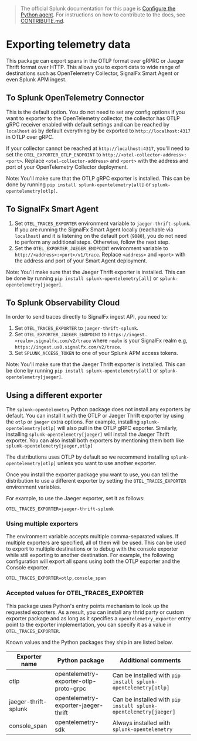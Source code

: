 > The official Splunk documentation for this page is [Configure the Python agent](https://docs.splunk.com/Observability/gdi/get-data-in/application/python/configuration/advanced-python-otel-configuration.html#trace-exporters-settings-python). For instructions on how to contribute to the docs, see [CONTRIBUTE.md](../CONTRIBUTE.md).

# Exporting telemetry data

This package can export spans in the OTLP format over gRPRC or Jaeger Thrift
format over HTTP. This allows you to export data to wide range of destinations
such as OpenTelemetry Collector, SignalFx Smart Agent or even Splunk APM
ingest.

## To Splunk OpenTelemetry Connector

This is the default option. You do not need to set any config options if you
want to exporter to the OpenTelemetry collector, the collector has OTLP gRPC
receiver enabled with default settings and can be reached by `localhost` as by
default everything by be exported to `http://localhost:4317` in OTLP over gRPC.

If your collector cannot be reached at `http://localhost:4317`, you'll need to
set the `OTEL_EXPORTER_OTLP_ENDPOINT` to
`http://<otel-collector-address>:<port>`. Replace `<otel-collector-address>`
and `<port>` with the address and port of your OpenTelemetry Collector
deployment.

Note: You'll make sure that the OTLP gRPC exporter is installed. This can be
done by running `pip install splunk-opentelemetry[all]` or
`splunk-opentelemetry[otlp]`.

## To SignalFx Smart Agent

1. Set `OTEL_TRACES_EXPORTER` environment variable to `jaeger-thrift-splunk`.
   If you are running the SignalFx Smart Agent locally (reachable via
   `localhost`) and it is listening on the default port (`9080`), you do not
   need to perform any additional steps. Otherwise, follow the next step. 
2. Set the `OTEL_EXPORTER_JAEGER_ENDPOINT` environment variable to
   `http://<address>:<port>/v1/trace`. Replace `<address>` and `<port>` with
   the address and port of your Smart Agent deployment.

Note: You'll make sure that the Jaeger Thrift exporter is installed. This can
be done by running `pip install splunk-opentelemetry[all]` or
`splunk-opentelemetry[jaeger]`.

## To Splunk Observability Cloud

In order to send traces directly to SignalFx ingest API, you need to:

1. Set `OTEL_TRACES_EXPORTER` to `jaeger-thrift-splunk`.
2. Set `OTEL_EXPORTER_JAEGER_ENDPOINT` to
   `https://ingest.<realm>.signalfx.com/v2/trace` where `realm` is your
   SignalFx realm e.g, `https://ingest.us0.signalfx.com/v2/trace`.
3. Set `SPLUNK_ACCESS_TOKEN` to one of your Splunk APM access tokens.

Note: You'll make sure that the Jaeger Thrift exporter is installed. This can
be done by running `pip install splunk-opentelemetry[all]` or
`splunk-opentelemetry[jaeger]`.

## Using a different exporter

The `splunk-opentelemetry` Python package does not install any exporters by
default. You can install it with the OTLP or Jaeger Thrift exporter by using
the `otlp` or `jaeger` extra options. For example, installing
`splunk-opentelemetry[otlp]` will also pull in the OTLP gRPC exporter.
Similarly, installing `splunk-opentelemetry[jaeger]` will install the Jaeger
Thrift exporter. You can also install both exporters by mentioning them both
like `splunk-opentelemetry[jaeger,otlp]`

The distributions uses OTLP by default so we recommend installing
`splunk-opentelemetry[otlp]` unless you want to use another exporter.

Once you install the exporter package you want to use, you can tell the
distribution to use a different exporter by setting the `OTEL_TRACES_EXPORTER`
environment variables.

For example, to use the Jaeger exporter, set it as follows:

```
OTEL_TRACES_EXPORTER=jaeger-thrift-splunk
```

### Using multiple exporters

The environment variable accepts multiple comma-separated values. If multiple
exporters are specified, all of them will be used. This can be used to export
to multiple destinations or to debug with the console exporter while still
exporting to another destination. For example, the following configuration will
export all spans using both the OTLP exporter and the Console exporter.

```
OTEL_TRACES_EXPORTER=otlp,console_span
```

### Accepted values for OTEL_TRACES_EXPORTER

This package uses Python's entry points mechanism to look up the requested
exporters. As a result, you can install any thrid party or custom exporter
package and as long as it specifies a `opentelemetry_exporter` entry point to
the exporter implementation, you can specify it as a value in
`OTEL_TRACES_EXPORTER`.

Known values and the Python packages they ship in are listed below.

| Exporter name        | Python package                         | Additional comments                                              |
| -------------        | ---------------                        | ---------------------                                            |
| otlp                 | opentelemetry-exporter-otlp-proto-grpc | Can be installed with `pip install splunk-opentelemetry[otlp]`   |
| jaeger-thrift-splunk | opentelemetry-exporter-jaeger-thrift   | Can be installed with `pip install splunk-opentelemetry[jaeger]` |
| console_span         | opentelemetry-sdk                      | Always installed with `splunk-opentelemetry`                     |
